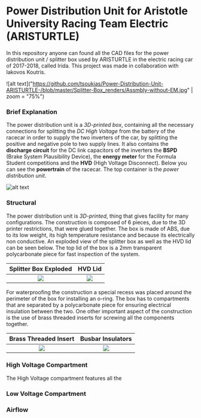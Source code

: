 # Power Distribution Unit for Aristotle University Racing Team Electric (ARISTURTLE)

In this repository anyone can found all the CAD files for the power distribution unit / splitter box used by ARISTURTLE in the electric racing car of 2017-2018, called Irida. This project was made in collaboration with Iakovos Koutris. 

![alt text]("https://github.com/tsoukias/Power-Distribution-Unit-ARISTURTLE-/blob/master/Splitter-Box_renders/Assmbly-without-EM.jpg" | zoom = "75%")

### Brief Explanation

The power distribution unit is a *3D-printed box*, containing all the necessary connections for splitting the *DC High Voltage* from the battery of the racecar in order to supply the two inverters of the car, by splitting the positive and negative pole to two supply lines. It also contains the **discharge circuit** for the DC link capacitors of the inverters the **BSPD** (Brake System Plausibility Device), the **energy meter** for the Formula Student competitions and the **HVD** (High Voltage Disconnect). Below you can see the **powertrain** of the racecar. The top container is the *power distribution unit*.

![alt text](https://github.com/tsoukias/Power-Distribution-Unit-ARISTURTLE-/blob/master/Splitter-Box_renders/tractive_system_45_view.jpg)

### Structural 

The power distribution unit is *3D-printed*, thing that gives facility for many configurations. The construction is composed of 6 pieces, due to the 3D printer restrictions, that were glued together. The box is made of ABS, due to its low weight, its high temperature resistance and because its electrically non conductive. An exploded view of the splitter box as well as the HVD lid can be seen below. The top lid of the box is a 2mm transparent polycarbonate piece for fast inspection of the system.  

|                    Splitter Box Exploded                     |                           HVD Lid                            |
| :----------------------------------------------------------: | :----------------------------------------------------------: |
| ![](https://github.com/tsoukias/Power-Distribution-Unit-ARISTURTLE-/blob/master/Splitter-Box_renders/splitter-exploded.jpg) | ![](https://github.com/tsoukias/Power-Distribution-Unit-ARISTURTLE-/blob/master/Splitter-Box_renders/HVD-LID.jpg) |

For waterproofing the construction a special recess was placed around the perimeter of the box for installing an o-ring. The box has to compartments that are separated by a polycarbonate piece for ensuring electrical insulation between the two. One other important aspect of the construction is the use of brass threaded inserts for screwing all the components together. 

|                    Brass Threaded Insert                     |                      Busbar Insulators                       |
| :----------------------------------------------------------: | :----------------------------------------------------------: |
| ![](https://github.com/tsoukias/Power-Distribution-Unit-ARISTURTLE-/blob/master/Splitter-Box_renders/brass-threaded-inserts.jpg) | ![](https://github.com/tsoukias/Power-Distribution-Unit-ARISTURTLE-/blob/master/Splitter-Box_renders/busbar-insulators.jpg) |

### High Voltage Compartment

The High Voltage compartment features all the 

### Low Voltage Compartment



### Airflow



